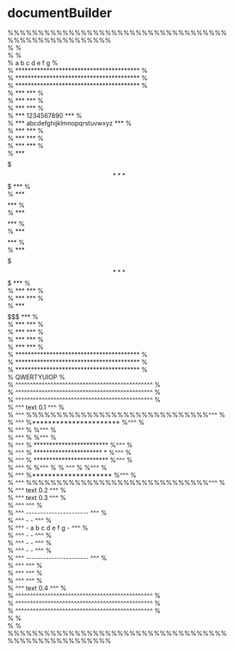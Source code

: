 # documentBuilder

 %%%%%%%%%%%%%%%%%%%%%%%%%%%%%%%%%%%%%%%%%%%%%%%%%%%%%  
 %                                                   %  
 %                                                   %  
 %                  a b c d e f g                    %  
 %     ****************************************      %  
 %     ****************************************      %  
 %     ****************************************      %  
 %     ***                                  ***      %  
 %     ***                                  ***      %  
 %     ***                                  ***      %  
 %     ***   1234567890                     ***      %  
 %     ***    abcdefghijklmnopqrstuvwxyz    ***      %  
 %     ***                                  ***      %  
 %     ***                                  ***      %  
 %     ***                                  ***      %  
 %     ***      $$$$$$$$$$$$$$$             ***      %  
 %     ***      $$$$$$$$$$$$$$$             ***      %  
 %     ***      $$           $$             ***      %  
 %     ***      $$ $$$$      $$             ***      %  
 %     ***      $$           $$             ***      %  
 %     ***      $$$$$$$$$$$$$$$             ***      %  
 %     ***      $$$$$$$$$$$$$$$             ***      %  
 %     ***                                  ***      %  
 %     ***                                  ***      %  
 %     ***               $$$$$$$            ***      %  
 %     ***                                  ***      %  
 %     ***                                  ***      %  
 %     ***                                  ***      %  
 %     ***                                  ***      %  
 %     ****************************************      %  
 %     ****************************************      %  
 %     ****************************************      %  
 %                    QWERTYUIOP                     %  
 %  ^^^^^^^^^^^^^^^^^^^^^^^^^^^^^^^^^^^^^^^^^^^^^^^  %  
 %  ^^^^^^^^^^^^^^^^^^^^^^^^^^^^^^^^^^^^^^^^^^^^^^^  %  
 %  ^^^^^^^^^^^^^^^^^^^^^^^^^^^^^^^^^^^^^^^^^^^^^^^  %  
 %  ^^^                                text 0.1 ^^^  %   
 %  ^^^           %%%%%%%%%%%%%%%%%%%%%%%%%%%%%%^^^  %    
 %  ^^^           %**********************      %^^^  %   
 %  ^^^           %                            %^^^  %   
 %  ^^^           %                            %^^^  %   
 %  ^^^           %  ************************  %^^^  %    
 %  ^^^           %  ********************** *  %^^^  %    
 %  ^^^           %  ************************  %^^^  %   
 %  ^^^           %                            %^^^  % 
 %  ^^^           %                            %^^^  %  
 %  ^^^           %********************        %^^^  %    
 %  ^^^           %%%%%%%%%%%%%%%%%%%%%%%%%%%%%%^^^  %   
 %  ^^^                               text 0.2  ^^^  %    
 %  ^^^                                text 0.3 ^^^  %   
 %  ^^^                                         ^^^  %   
 %  ^^^                 ----------------------  ^^^  %   
 %  ^^^                 -                    -  ^^^  %   
 %  ^^^                 -    a b c d e f g   -  ^^^  %   
 %  ^^^                 -                    -  ^^^  %     
 %  ^^^                 -                    -  ^^^  %    
 %  ^^^                 -                    -  ^^^  %   
 %  ^^^                 ----------------------  ^^^  %  
 %  ^^^                                         ^^^  %  
 %  ^^^                                         ^^^  %  
 %  ^^^                                         ^^^  %  
 %  ^^^                                text 0.4 ^^^  %  
 %  ^^^^^^^^^^^^^^^^^^^^^^^^^^^^^^^^^^^^^^^^^^^^^^^  %  
 %  ^^^^^^^^^^^^^^^^^^^^^^^^^^^^^^^^^^^^^^^^^^^^^^^  %  
 %  ^^^^^^^^^^^^^^^^^^^^^^^^^^^^^^^^^^^^^^^^^^^^^^^  %  
 %                                                   %  
 %                                                   %  
 %%%%%%%%%%%%%%%%%%%%%%%%%%%%%%%%%%%%%%%%%%%%%%%%%%%%%  
 